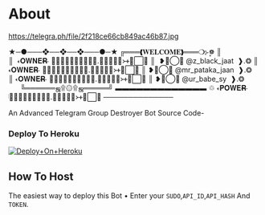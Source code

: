 # About
https://telegra.ph/file/2f218ce66cb849ac46b87.jpg


★─●───❖──❖──❖───●─★
╔═══❰𝐖𝐄𝐋𝐂𝐎𝐌𝐄❱═══❍⊱❁۪۪
║
║  𐏓𝐎𝐖𝐍𝐄𝐑 ⃪ 𝅥‌꯭𝆬‌❰𝐎𝆺꯭𝅥𝐅❱.‌❂‌𝐉𝐀𝐀𝐓᚛ᚐ≛⃞🥀
║  ❥︎≛⃝🦋 @z_black_jaat  ❱.‌❂‌
║ 𐏓𝐎𝐖𝐍𝐄𝐑 ⃪ 𝅥‌꯭𝆬‌❰𝐎𝆺꯭𝅥𝐅❱.‌❂‌𝐉𝐀𝐀𝐓᚛ᚐ≛⃞🥀
║ ❥︎≛⃝🦋 @mr_pataka_jaan  ❱.‌❂‌
║ 𐏓𝐎𝐖𝐍𝐄𝐑 ⃪ 𝅥‌꯭𝆬‌❰𝐎𝆺꯭𝅥𝐅❱.‌❂‌𝐉𝐀𝐀𝐓᚛ᚐ≛⃞🥀
║ ❥︎≛⃝🦋 @ur_babe_sy  ❱.‌❂‌           
╚══════ஜ۩۞۩ஜ═════╝
▬▬▬▬▬▬▬▬▬▬▬▬▬
♲ 𐏓𝐏𝐎𝐖𝐄𝐑 ⃪ 𝅥‌꯭𝆬‌❰𝐎𝆺꯭𝅥𝐅❱.‌❂‌𝐉𝐀𝐀𝐓᚛ᚐ≛⃞🥀
──────────────

An Advanced Telegram Group Destroyer Bot Source Code-

### Deploy To Heroku
[![Deploy+On+Heroku](https://www.herokucdn.com/deploy/button.svg)](https://dashboard.heroku.com/new?template=https://github.com/jaatmotolove/BanAllBot)

## How To Host
The easiest way to deploy this Bot
• Enter your ```SUDO```,```API_ID```,```API_HASH``` And ```TOKEN```.

